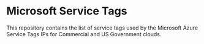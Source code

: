 # Microsoft Service Tags

This repository contains the list of service tags used by the Microsoft Azure Service Tags IPs for Commercial and US Government clouds.